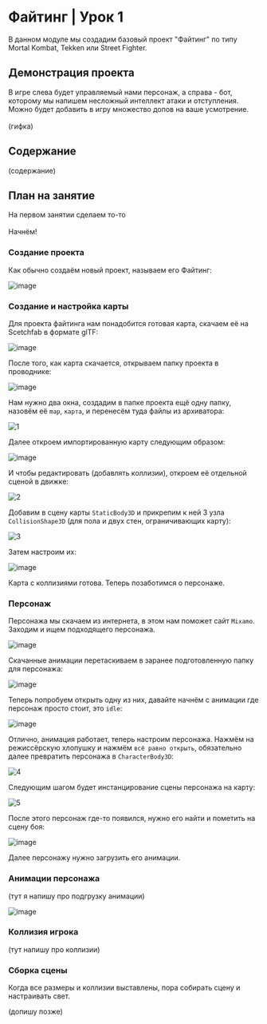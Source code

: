# Файтинг | Урок 1

В данном модуле мы создадим базовый проект "Файтинг" по типу Mortal Kombat, Tekken или Street Fighter.

## Демонстрация проекта

В игре слева будет управляемый нами персонаж, а справа - бот, которому мы напишем несложный интеллект атаки и отступления.\
Можно будет добавить в игру множество допов на ваше усмотрение.\
\
(гифка)

## Содержание

(содержание)

## План на занятие 

На первом занятии сделаем то-то\
\
Начнём!

### Создание проекта

Как обычно создаём новый проект, называем его Файтинг:

![image](https://github.com/user-attachments/assets/35baff73-2817-4b7d-b564-a5c4ce903664)

### Создание и настройка карты

Для проекта файтинга нам понадобится готовая карта, скачаем её на Scetchfab в формате glTF:

![image](https://github.com/user-attachments/assets/a18d84e2-e9b8-40cf-8aec-86c5139d3639)

После того, как карта скачается, открываем папку проекта в проводнике:

![image](https://github.com/user-attachments/assets/cde03df1-8779-41f7-bd14-255ebb3251ab)

Нам нужно два окна, создадим в папке проекта ещё одну папку, назовём её `map`, `карта`, и перенесём туда файлы из архиватора:

![1](https://github.com/user-attachments/assets/5625a95a-bdce-4447-9223-075590e4c88a)

Далее откроем импортированную карту следующим образом:

![image](https://github.com/user-attachments/assets/4a04b348-63ab-4df7-80f7-0c375d43dd7a)

И чтобы редактировать (добавлять коллизии), откроем её отдельной сценой в движке:

![2](https://github.com/user-attachments/assets/22fc4543-87b8-4f06-9b7a-d643b1180a0f)

Добавим в сцену карты `StaticBody3D` и прикрепим к ней 3 узла `CollisionShape3D` (для пола и двух стен, ограничивающих карту):

![3](https://github.com/user-attachments/assets/bae5bf76-62fe-4723-8e7d-1b836d853615)

Затем настроим их:

![image](https://github.com/user-attachments/assets/0a1b0361-88f7-4b3e-bbe8-293caaa4f31f)

Карта с коллизиями готова. Теперь позаботимся о персонаже.

### Персонаж

Персонажа мы скачаем из интернета, в этом нам поможет сайт `Mixamo`. Заходим и ищем подходящего персонажа.

![image](https://github.com/user-attachments/assets/97f7b7bb-fa8f-4f8b-80a3-f0367ff4cdfb)

Скачанные анимации перетаскиваем в заранее подготовленную папку для персонажа:

![image](https://github.com/user-attachments/assets/db7fb40e-3409-4d8a-b60f-2936d6d908bb)

Теперь попробуем открыть одну из них, давайте начнём с анимации где персонаж просто стоит, это `idle`:

![image](https://github.com/user-attachments/assets/dfb20157-bb8a-4f86-acbc-9b38fbd9fa75)

Отлично, анимация работает, теперь настроим персонажа. Нажмём на режиссёрскую хлопушку и нажмём `всё равно открыть`, обязательно далее превратить персонажа в `CharacterBody3D`:

![4](https://github.com/user-attachments/assets/ac0f76a2-167a-4197-aaca-1d1e861d285f)

Следующим шагом будет инстанцирование сцены персонажа на карту:

![5](https://github.com/user-attachments/assets/d3d580bc-1aee-4270-8c69-f0161d15ef4b)

После этого персонаж где-то появился, нужно его найти и пометить на сцену боя:

![image](https://github.com/user-attachments/assets/e0265da2-cd38-492c-b398-fb58da637375)

Далее персонажу нужно загрузить его анимации.

### Анимации персонажа 

(тут я напишу про подгрузку анимации)

![image](https://github.com/user-attachments/assets/588cfdf7-e193-4de9-8355-9789751104cb)

### Коллизия игрока

(тут напишу про коллизии)

### Сборка сцены

Когда все размеры и коллизии выставлены, пора собирать сцену и настраивать свет.

(допишу позже)



